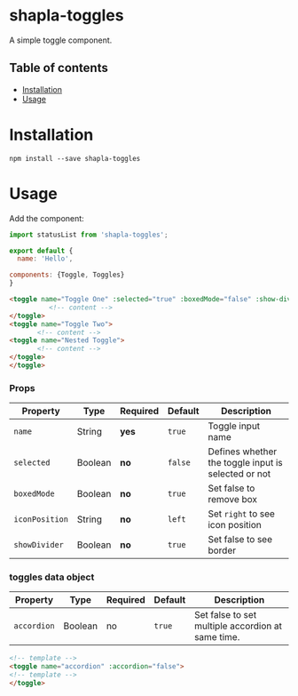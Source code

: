 # shapla-toggles
A simple toggle component.

## Table of contents

- [Installation](#installation)
- [Usage](#usage)

# Installation

```
npm install --save shapla-toggles
```

# Usage
Add the component:

```js
import statusList from 'shapla-toggles';

export default {
  name: 'Hello',

components: {Toggle, Toggles}
}

```

```html
<toggle name="Toggle One" :selected="true" :boxedMode="false" :show-divider="false">
          <!-- content -->
</toggle>
<toggle name="Toggle Two">
       <!-- content -->
<toggle name="Nested Toggle">
       <!-- content -->
</toggle>
</toggle>

```

### Props
| Property      | Type      | Required  | Default   | Description                                           |
|---------------|-----------|-----------|-----------|-------------------------------------------------------|
| `name`        | String    | **yes**   | `true`    | Toggle input name                                     |
| `selected`    | Boolean   | **no**    |  `false`  | Defines whether the toggle input is selected or not   |
| `boxedMode`   | Boolean   | **no**    |  `true`   | Set false to remove box                               |
| `iconPosition`| String    | **no**    |  `left`   | Set `right` to see icon position                      |
| `showDivider` | Boolean   | **no**    |  `true`   | Set false to see border                               |


### toggles data object

| Property      | Type      | Required  | Default   | Description                                                             |
|---------------|-----------|-----------|-----------|-------------------------------------------------------------------------|
| `accordion`   | Boolean   | no        | `true`    | Set false to set multiple accordion at same time.                                                      |


```html
<!-- template -->
<toggle name="accordion" :accordion="false">
<!-- template -->
</toggle> 




```



